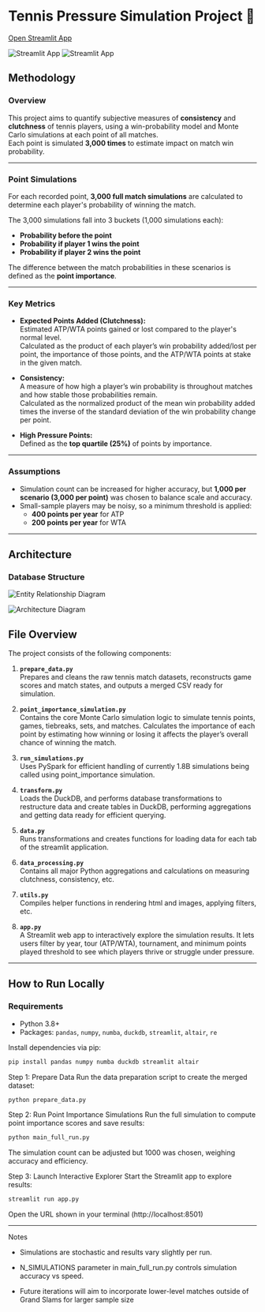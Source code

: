 # Tennis Pressure Simulation Project 🎾

[Open Streamlit App](https://tennis-point-by-point-m8ybckcbdtzd7thhbpgtme.streamlit.app/)

![Streamlit App](images/streamlit_preview1.png)
![Streamlit App](images/streamlit_preview2.png)

## Methodology

### Overview
This project aims to quantify subjective measures of **consistency** and **clutchness** of tennis players, using a win-probability model and Monte Carlo simulations at each point of all matches.  
Each point is simulated **3,000 times** to estimate impact on match win probability.

---

### Point Simulations
For each recorded point, **3,000 full match simulations** are calculated to determine each player's probability of winning the match.  

The 3,000 simulations fall into 3 buckets (1,000 simulations each):

- **Probability before the point**  
- **Probability if player 1 wins the point**  
- **Probability if player 2 wins the point**  

The difference between the match probabilities in these scenarios is defined as the **point importance**.

---

### Key Metrics
- **Expected Points Added (Clutchness):**  
  Estimated ATP/WTA points gained or lost compared to the player's normal level.  
  Calculated as the product of each player’s win probability added/lost per point, the importance of those points, and the ATP/WTA points at stake in the given match.  

- **Consistency:**  
  A measure of how high a player’s win probability is throughout matches and how stable those probabilities remain.  
  Calculated as the normalized product of the mean win probability added times the inverse of the standard deviation of the win probability change per point.  

- **High Pressure Points:**  
  Defined as the **top quartile (25%)** of points by importance.  

---

### Assumptions
- Simulation count can be increased for higher accuracy, but **1,000 per scenario (3,000 per point)** was chosen to balance scale and accuracy.  
- Small-sample players may be noisy, so a minimum threshold is applied:  
  - **400 points per year** for ATP  
  - **200 points per year** for WTA  

---

## Architecture

### Database Structure
![Entity Relationship Diagram](images/entity_relationship_diagram.png)

![Architecture Diagram](images/architecture_diagram.png)

## File Overview

The project consists of the following components:

1. **`prepare_data.py`**  
   Prepares and cleans the raw tennis match datasets, reconstructs game scores and match states, and outputs a merged CSV ready for simulation.

2. **`point_importance_simulation.py`**  
   Contains the core Monte Carlo simulation logic to simulate tennis points, games, tiebreaks, sets, and matches. Calculates the importance of each point by estimating how winning or losing it affects the player’s overall chance of winning the match.

3. **`run_simulations.py`**  
   Uses PySpark for efficient handling of currently 1.8B simulations being called using point_importance simulation.

4. **`transform.py`**  
   Loads the DuckDB, and performs database transformations to restructure data and create tables in DuckDB, performing aggregations and getting data ready for efficient querying.

4. **`data.py`**  
   Runs transformations and creates functions for loading data for each tab of the streamlit application.

4. **`data_processing.py`**  
   Contains all major Python aggregations and calculations on measuring clutchness, consistency, etc.

4. **`utils.py`**  
   Compiles helper functions in rendering html and images, applying filters, etc.

4. **`app.py`**  
   A Streamlit web app to interactively explore the simulation results. It lets users filter by year, tour (ATP/WTA), tournament, and minimum points played threshold to see which players thrive or struggle under pressure.

---

## How to Run Locally

### Requirements

- Python 3.8+
- Packages: `pandas`, `numpy`, `numba`, `duckdb`, `streamlit`, `altair`, `re`

Install dependencies via pip:

```bash
pip install pandas numpy numba duckdb streamlit altair
```

Step 1: Prepare Data
Run the data preparation script to create the merged dataset:

```bash
python prepare_data.py
```

Step 2: Run Point Importance Simulations
Run the full simulation to compute point importance scores and save results:

```bash
python main_full_run.py
```

The simulation count can be adjusted but 1000 was chosen, weighing accuracy and efficiency.

Step 3: Launch Interactive Explorer
Start the Streamlit app to explore results:

```bash
streamlit run app.py
```

Open the URL shown in your terminal (http://localhost:8501)

---

Notes

- Simulations are stochastic and results vary slightly per run.

- N_SIMULATIONS parameter in main_full_run.py controls simulation accuracy vs speed.

- Future iterations will aim to incorporate lower-level matches outside of Grand Slams for larger sample size

